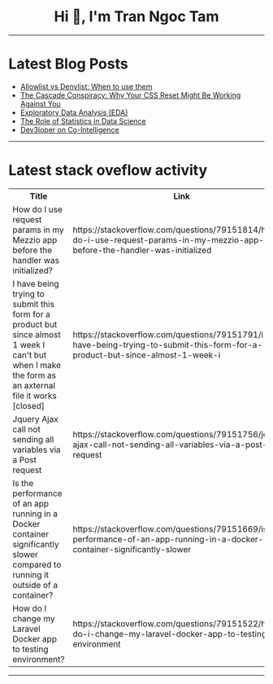 <h1 align="center">Hi 👋, I'm Tran Ngoc Tam</h1>

---

# Latest Blog Posts 
<!-- BLOG-POST-LIST:START -->
- [Allowlist vs Denylist: When to use them](https://dev.to/mateuscechetto/allowlist-vs-denylist-when-to-use-them-5d6c)
- [The Cascade Conspiracy: Why Your CSS Reset Might Be Working Against You](https://dev.to/eioluseyi/the-cascade-conspiracy-why-your-css-reset-might-be-working-against-you-3fo6)
- [Exploratory Data Analysis &lpar;EDA&rpar;](https://dev.to/sourishsr31/exploratory-data-analysis-eda-gib)
- [The Role of Statistics in Data Science](https://dev.to/sourishsr31/the-role-of-statistics-in-data-science-201o)
- [Dev3loper on Co-Intelligence](https://dev.to/dev3l/dev3loper-on-co-intelligence-9df)
<!-- BLOG-POST-LIST:END -->

---

# Latest stack oveflow activity
<table>
  <tr><th>Title</th><th>Link</th></tr>
  <!-- STACKOVERFLOW:START --><tr><td>How do I use request params in my Mezzio app before the handler was initialized?</td><td>https://stackoverflow.com/questions/79151814/how-do-i-use-request-params-in-my-mezzio-app-before-the-handler-was-initialized</td></tr><tr><td>I have being trying to submit this form for a product but since almost 1 week I can&#39;t but when I make the form as an axternal file it works [closed]</td><td>https://stackoverflow.com/questions/79151791/i-have-being-trying-to-submit-this-form-for-a-product-but-since-almost-1-week-i</td></tr><tr><td>Jquery Ajax call not sending all variables via a Post request</td><td>https://stackoverflow.com/questions/79151756/jquery-ajax-call-not-sending-all-variables-via-a-post-request</td></tr><tr><td>Is the performance of an app running in a Docker container significantly slower compared to running it outside of a container?</td><td>https://stackoverflow.com/questions/79151669/is-the-performance-of-an-app-running-in-a-docker-container-significantly-slower</td></tr><tr><td>How do I change my Laravel Docker app to testing environment?</td><td>https://stackoverflow.com/questions/79151522/how-do-i-change-my-laravel-docker-app-to-testing-environment</td></tr><!-- STACKOVERFLOW:END -->
</table>

---


